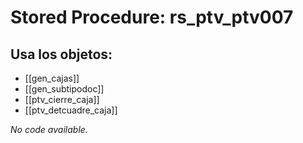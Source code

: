 # Stored Procedure: rs_ptv_ptv007

## Usa los objetos:
- [[gen_cajas]]
- [[gen_subtipodoc]]
- [[ptv_cierre_caja]]
- [[ptv_detcuadre_caja]]

*No code available.*
